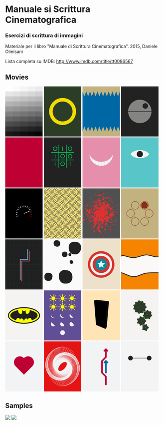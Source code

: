 # Manuale si Scrittura Cinematografica
### Esercizi di scrittura di immagini

Materiale per il libro "Manuale di Scrittura Cinematografica".
2015, Daniele Olmisani

Lista completa su IMDB: http://www.imdb.com/title/tt0086567

## Movies
<img src="fifty_shades_of_grey/fifty-shades-of-grey.png" width="120px">
<img src="the_lord_of_the_rings/the-lord-of-the-rings.png" width="120px">
<img src="jaws/jaws.png"  width="120px">
<img src="star_wars/star-wars.png"  width="120px">
<img src="profondo_rosso/profondo-rosso.png"  width="120px">
<img src="war_games/war-games.png"  width="120px">
<img src="alice_in_wonderland/alice-in-wonderland.png"  width="120px">
<img src="monsters_inc/monsters-inc.png" width="120px">
<img src="speed/speed.png" width="120px">
<img src="labyrinth/labyrinth.png"  width="120px">
<img src="pulp_fiction/pulp-fiction.png"  width="120px">
<img src="the_deer_hunter/the-deer-hunter.png"  width="120px">
<img src="tron/tron.png" width="120px">
<img src="one_hundred_and_one_dalmatians/one-hundred-and-one-dalmatians.png" width="120px">
<img src="captain_america/captain-america.png"  width="120px">
<img src="finding_nemo/finding-nemo.png"  width="120px">
<img src="batman/batman.png"  width="120px">
<img src="six_days_seven_nights/six-days-seven-nights.png"  width="120px">
<img src="x_2001_a_space_odyssey/2001-a-space-odyssey.png" width="120px">
<img src="modern_times/modern-times.png" width="120px">
<img src="love_story/love-story.png"  width="120px">
<img src="vertigo/vertigo.png"  width="120px">
<img src="il_sorpasso/il-sorpasso.png"  width="120px">
<img src="big_hero_6/big-hero-6.png"  width="120px">

## Samples
<img src="https://github.com/mad4j/processing-movies/blob/master/examples/checkerboard/checkerboard.png"  width="120px">
<img src="https://github.com/mad4j/processing-movies/blob/master/examples/functions/functions.png"  width="120px">

